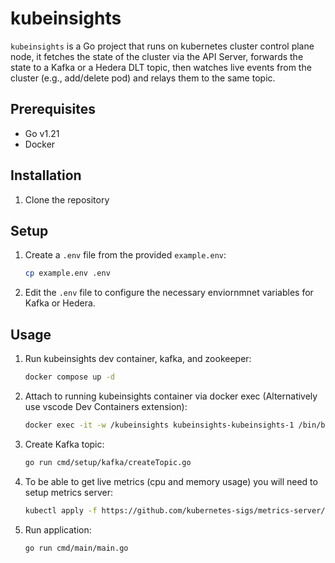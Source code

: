 # kubeinsights

`kubeinsights` is a Go project that runs on kubernetes cluster control plane node, it fetches the state of the cluster via the API Server, forwards the state to a Kafka or a Hedera DLT topic, then watches live events from the cluster (e.g., add/delete pod) and relays them to the same topic.

## Prerequisites
- Go v1.21
- Docker

## Installation

1. Clone the repository

## Setup

1. Create a `.env` file from the provided `example.env`:
    ```sh
    cp example.env .env
    ```

2. Edit the `.env` file to configure the necessary enviornmnet variables for Kafka or Hedera.

## Usage

1. Run kubeinsights dev container, kafka, and zookeeper:
    ```sh
    docker compose up -d
    ```

2. Attach to running kubeinsights container via docker exec (Alternatively use vscode Dev Containers extension):
    ```sh
    docker exec -it -w /kubeinsights kubeinsights-kubeinsights-1 /bin/bash
    ```

3. Create Kafka topic:
    ```sh
    go run cmd/setup/kafka/createTopic.go
    ```
4. To be able to get live metrics (cpu and memory usage) you will need to setup metrics server:
    ```sh
    kubectl apply -f https://github.com/kubernetes-sigs/metrics-server/releases/latest/download/components.yaml
    ```

5. Run application:
    ```sh
    go run cmd/main/main.go
    ```




